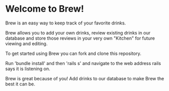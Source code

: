# Welcome to Brew!

Brew is an easy way to keep track of your favorite drinks. 

Brew allows you to add your own drinks, review existing drinks in our database and store those reviews in your very own "Kitchen" for future viewing and editing.

To get started using Brew you can fork and clone this repository.

Run 'bundle install' and then 'rails s' and navigate to the web address rails says it is listening on.

Brew is great because of you! Add drinks to our database to make Brew the best it can be. 

